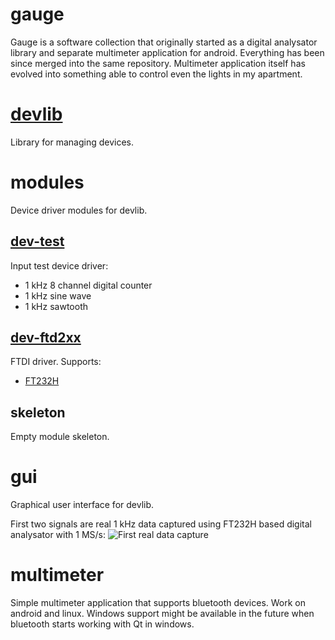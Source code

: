 # gauge
Gauge is a software collection that originally started as a digital analysator library
and separate multimeter application for android. Everything has been since merged into
the same repository. Multimeter application itself has evolved into something able
to control even the lights in my apartment.

# [devlib](devlib)
Library for managing devices.

# modules
Device driver modules for devlib.

## [dev-test](modules/dev-test)
Input test device driver:
* 1 kHz 8 channel digital counter
* 1 kHz sine wave
* 1 kHz sawtooth 

## [dev-ftd2xx](modules/dev-ftd2xx)
FTDI driver.
Supports:
* [FT232H](http://www.ftdichip.com/Products/ICs/FT232H.htm)

## skeleton
Empty module skeleton.

# gui
Graphical user interface for devlib.

First two signals are real 1 kHz data captured using FT232H based digital analysator with 1 MS/s:
![First real data capture](http://up.zeraw.biz/dl/GW05s8/first-real-data.png)

# multimeter
Simple multimeter application that supports bluetooth devices. Work on android and linux.
Windows support might be available in the future when bluetooth starts working with Qt in windows.
